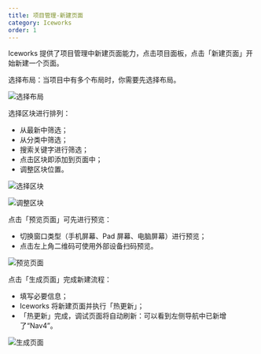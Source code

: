 ```yaml
---
title: 项目管理-新建页面
category: Iceworks
order: 1
---
```


Iceworks 提供了项目管理中新建页面能力，点击项目面板，点击「新建页面」开始新建一个页面。

选择布局：当项目中有多个布局时，你需要先选择布局。

![选择布局](https://img.alicdn.com/tfs/TB1ZFG9MZfpK1RjSZFOXXa6nFXa-869-576.gif)

选择区块进行排列：

- 从最新中筛选；
- 从分类中筛选；
- 搜索关键字进行筛选；
- 点击区块即添加到页面中；
- 调整区块位置。

![选择区块](https://img.alicdn.com/tfs/TB1KmSMM4naK1RjSZFtXXbC2VXa-871-599.gif)

![调整区块](https://img.alicdn.com/tfs/TB1b0iGM3DqK1RjSZSyXXaxEVXa-868-571.gif)

点击「预览页面」可先进行预览：

- 切换窗口类型（手机屏幕、Pad 屏幕、电脑屏幕）进行预览；
- 点击左上角二维码可使用外部设备扫码预览。

![预览页面](https://img.alicdn.com/tfs/TB1MLyOM4naK1RjSZFtXXbC2VXa-1263-779.gif)

点击「生成页面」完成新建流程：

- 填写必要信息；
- Iceworks 将新建页面并执行「热更新」；
- 「热更新」完成，调试页面将自动刷新：可以看到左侧导航中已新增了“Nav4”。

![生成页面](https://img.alicdn.com/tfs/TB1UG1fM3DqK1RjSZSyXXaxEVXa-1425-818.gif) 